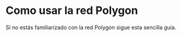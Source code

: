 # Como usar la red Polygon

Si no estás familiarizado con la red Polygon sigue esta sencilla guia.

